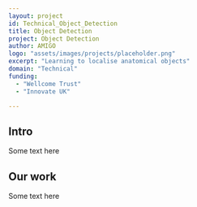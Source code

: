 ```yaml
---
layout: project
id: Technical_Object_Detection
title: Object Detection
project: Object Detection
author: AMIGO
logo: "assets/images/projects/placeholder.png"
excerpt: "Learning to localise anatomical objects"
domain: "Technical"
funding:
  - "Wellcome Trust"
  - "Innovate UK"

---
```


## Intro	

Some text here

## Our work

Some text here

